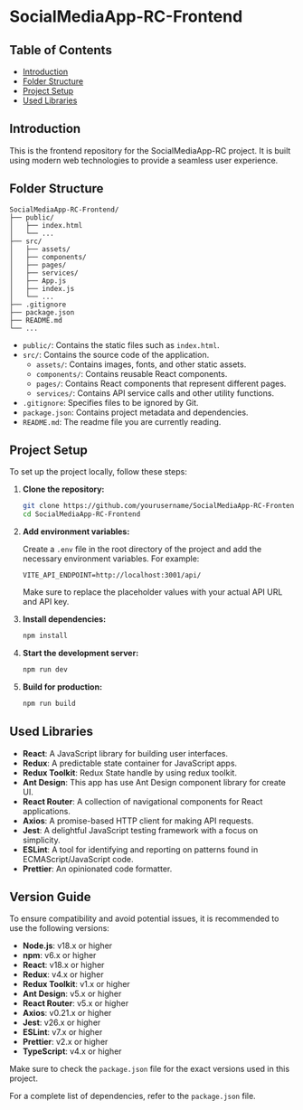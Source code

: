 # SocialMediaApp-RC-Frontend

## Table of Contents

- [Introduction](#introduction)
- [Folder Structure](#folder-structure)
- [Project Setup](#project-setup)
- [Used Libraries](#used-libraries)

## Introduction

This is the frontend repository for the SocialMediaApp-RC project. It is built using modern web technologies to provide a seamless user experience.

## Folder Structure

```
SocialMediaApp-RC-Frontend/
├── public/
│   ├── index.html
│   └── ...
├── src/
│   ├── assets/
│   ├── components/
│   ├── pages/
│   ├── services/
│   ├── App.js
│   ├── index.js
│   └── ...
├── .gitignore
├── package.json
├── README.md
└── ...
```

- `public/`: Contains the static files such as `index.html`.
- `src/`: Contains the source code of the application.
  - `assets/`: Contains images, fonts, and other static assets.
  - `components/`: Contains reusable React components.
  - `pages/`: Contains React components that represent different pages.
  - `services/`: Contains API service calls and other utility functions.
- `.gitignore`: Specifies files to be ignored by Git.
- `package.json`: Contains project metadata and dependencies.
- `README.md`: The readme file you are currently reading.

## Project Setup

To set up the project locally, follow these steps:

1. **Clone the repository:**

   ```bash
   git clone https://github.com/yourusername/SocialMediaApp-RC-Frontend.git
   cd SocialMediaApp-RC-Frontend
   ```

2. **Add environment variables:**

   Create a `.env` file in the root directory of the project and add the necessary environment variables. For example:

   ```plaintext
   VITE_API_ENDPOINT=http://localhost:3001/api/
   ```

   Make sure to replace the placeholder values with your actual API URL and API key.

3. **Install dependencies:**

   ```bash
   npm install
   ```

4. **Start the development server:**

   ```bash
   npm run dev
   ```

5. **Build for production:**
   ```bash
   npm run build
   ```

## Used Libraries

- **React**: A JavaScript library for building user interfaces.
- **Redux**: A predictable state container for JavaScript apps.
- **Redux Toolkit**: Redux State handle by using redux toolkit.
- **Ant Design**: This app has use Ant Design component library for create UI.
- **React Router**: A collection of navigational components for React applications.
- **Axios**: A promise-based HTTP client for making API requests.
- **Jest**: A delightful JavaScript testing framework with a focus on simplicity.
- **ESLint**: A tool for identifying and reporting on patterns found in ECMAScript/JavaScript code.
- **Prettier**: An opinionated code formatter.

## Version Guide

To ensure compatibility and avoid potential issues, it is recommended to use the following versions:

- **Node.js**: v18.x or higher
- **npm**: v6.x or higher
- **React**: v18.x or higher
- **Redux**: v4.x or higher
- **Redux Toolkit**: v1.x or higher
- **Ant Design**: v5.x or higher
- **React Router**: v5.x or higher
- **Axios**: v0.21.x or higher
- **Jest**: v26.x or higher
- **ESLint**: v7.x or higher
- **Prettier**: v2.x or higher
- **TypeScript**: v4.x or higher

Make sure to check the `package.json` file for the exact versions used in this project.

For a complete list of dependencies, refer to the `package.json` file.
